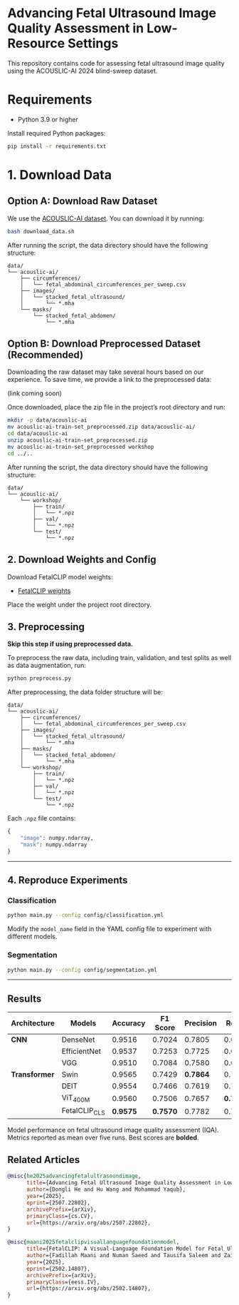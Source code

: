 # Advancing Fetal Ultrasound Image Quality Assessment in Low-Resource Settings

This repository contains code for assessing fetal ultrasound image quality using the ACOUSLIC-AI 2024 blind-sweep dataset.


# Requirements

- Python 3.9 or higher

Install required Python packages:

```bash
pip install -r requirements.txt
```


# 1. Download Data

## Option A: Download Raw Dataset

We use the [ACOUSLIC-AI dataset](https://zenodo.org/records/12697994). You can download it by running:

```sh
bash download_data.sh
```

After running the script, the data directory should have the following structure:

```
data/
└── acouslic-ai/
    ├── circumferences/
    │   └── fetal_abdominal_circumferences_per_sweep.csv
    ├── images/
    │   └── stacked_fetal_ultrasound/
    │       └── *.mha
    └── masks/
        └── stacked_fetal_abdomen/
            └── *.mha
```

## Option B: Download Preprocessed Dataset (Recommended)
Downloading the raw dataset may take several hours based on our experience. To save time, we provide a link to the preprocessed data:

(link coming soon)

Once downloaded, place the zip file in the project’s root directory and run:

```bash
mkdir -p data/acouslic-ai
mv acouslic-ai-train-set_preprocessed.zip data/acouslic-ai/
cd data/acouslic-ai
unzip acouslic-ai-train-set_preprocessed.zip
mv acouslic-ai-train-set_preprocessed workshop
cd ../..
```

After running the script, the data directory should have the following structure:

```
data/
└── acouslic-ai/
    └── workshop/
        ├── train/
        │   └── *.npz
        ├── val/
        │   └── *.npz
        └── test/
            └── *.npz
```

## 2. Download Weights and Config

Download FetalCLIP model weights:

- [FetalCLIP weights](https://mbzuaiac-my.sharepoint.com/:f:/g/personal/fadillah_maani_mbzuai_ac_ae/EspGREsyuOtEpxt36RoEUBoB6jtlsvPeoiDTBC1qX8WdZQ?e=uAbuyv)

Place the weight under the project root directory.

## 3. Preprocessing

**Skip this step if using preprocessed data.**

To preprocess the raw data, including train, validation, and test splits as well as data augmentation, run:

```bash
python preprocess.py
```

After preprocessing, the data folder structure will be:

```
data/
└── acouslic-ai/
    ├── circumferences/
    │   └── fetal_abdominal_circumferences_per_sweep.csv
    ├── images/
    │   └── stacked_fetal_ultrasound/
    │       └── *.mha
    ├── masks/
    │   └── stacked_fetal_abdomen/
    │       └── *.mha
    └── workshop/
        ├── train/
        │   └── *.npz
        ├── val/
        │   └── *.npz
        └── test/
            └── *.npz
```


Each `.npz` file contains:

```python
{
    "image": numpy.ndarray,
    "mask": numpy.ndarray
}
```

---

## 4. Reproduce Experiments

### Classification

```bash
python main.py --config config/classification.yml
```

Modify the `model_name` field in the YAML config file to experiment with different models.

### Segmentation

```bash
python main.py --config config/segmentation.yml
```

---

## Results
| Architecture    | Models                  | Accuracy    | F1 Score    | Precision    | Recall      | # Trainable<br>Parameters |
|-----------------|-------------------------|-------------|-------------|--------------|-------------|-------|
| **CNN**         | DenseNet                | 0.9516      | 0.7024      | 0.7805       | 0.6420      | 7.0 M |
|                 | EfficientNet            | 0.9537      | 0.7253      | 0.7725       | 0.6855      | 4.0 M |
|                 | VGG                     | 0.9510      | 0.7084      | 0.7580       | 0.6671      | 134 M |
| **Transformer** | Swin                    | 0.9565      | 0.7429      | **0.7864**   | 0.7113      | 1.7 M |
|                 | DEIT                    | 0.9554      | 0.7466      | 0.7619       | 0.7363      | 2.4 M |
|                 | ViT<sub>400M</sub>      | 0.9560      | 0.7506      | 0.7657       | **0.7417**  | 2.4 M |
|                 | FetalCLIP<sub>CLS</sub> | **0.9575**  | **0.7570**  | 0.7782       | 0.7397      | 2.4 M |

Model performance on fetal ultrasound image quality assessment (IQA). Metrics reported as mean over five runs. Best scores are **bolded**.

## Related Articles

```bibtex
@misc{he2025advancingfetalultrasoundimage,
      title={Advancing Fetal Ultrasound Image Quality Assessment in Low-Resource Settings}, 
      author={Dongli He and Hu Wang and Mohammad Yaqub},
      year={2025},
      eprint={2507.22802},
      archivePrefix={arXiv},
      primaryClass={cs.CV},
      url={https://arxiv.org/abs/2507.22802}, 
}
```
```bibtex
@misc{maani2025fetalclipvisuallanguagefoundationmodel,
      title={FetalCLIP: A Visual-Language Foundation Model for Fetal Ultrasound Image Analysis}, 
      author={Fadillah Maani and Numan Saeed and Tausifa Saleem and Zaid Farooq and Hussain Alasmawi and Werner Diehl and Ameera Mohammad and Gareth Waring and Saudabi Valappi and Leanne Bricker and Mohammad Yaqub},
      year={2025},
      eprint={2502.14807},
      archivePrefix={arXiv},
      primaryClass={eess.IV},
      url={https://arxiv.org/abs/2502.14807}, 
}
```